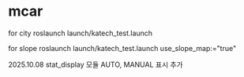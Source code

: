 # mcar

for city
roslaunch launch/katech_test.launch

for slope
roslaunch launch/katech_test.launch use_slope_map:="true"

2025.10.08
stat_display 모듈 AUTO, MANUAL 표시 추가